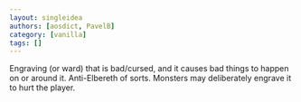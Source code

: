 ```yaml
---
layout: singleidea
authors: [aosdict, PavelB]
category: [vanilla]
tags: []
---
```

Engraving (or ward) that is bad/cursed, and it causes bad things to happen on or around it. Anti-Elbereth of sorts. Monsters may deliberately engrave it to hurt the player.
